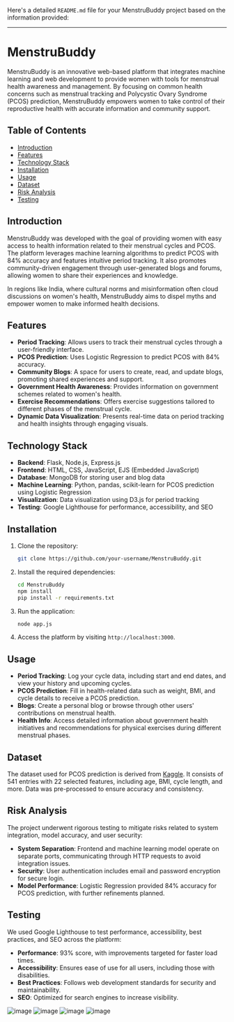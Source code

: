 Here's a detailed `README.md` file for your MenstruBuddy project based on the information provided:

---

# MenstruBuddy

MenstruBuddy is an innovative web-based platform that integrates machine learning and web development to provide women with tools for menstrual health awareness and management. By focusing on common health concerns such as menstrual tracking and Polycystic Ovary Syndrome (PCOS) prediction, MenstruBuddy empowers women to take control of their reproductive health with accurate information and community support.

## Table of Contents
- [Introduction](#introduction)
- [Features](#features)
- [Technology Stack](#technology-stack)
- [Installation](#installation)
- [Usage](#usage)
- [Dataset](#dataset)
- [Risk Analysis](#risk-analysis)
- [Testing](#testing)


## Introduction

MenstruBuddy was developed with the goal of providing women with easy access to health information related to their menstrual cycles and PCOS. The platform leverages machine learning algorithms to predict PCOS with 84% accuracy and features intuitive period tracking. It also promotes community-driven engagement through user-generated blogs and forums, allowing women to share their experiences and knowledge.

In regions like India, where cultural norms and misinformation often cloud discussions on women's health, MenstruBuddy aims to dispel myths and empower women to make informed health decisions.

## Features

- **Period Tracking**: Allows users to track their menstrual cycles through a user-friendly interface.
- **PCOS Prediction**: Uses Logistic Regression to predict PCOS with 84% accuracy.
- **Community Blogs**: A space for users to create, read, and update blogs, promoting shared experiences and support.
- **Government Health Awareness**: Provides information on government schemes related to women's health.
- **Exercise Recommendations**: Offers exercise suggestions tailored to different phases of the menstrual cycle.
- **Dynamic Data Visualization**: Presents real-time data on period tracking and health insights through engaging visuals.

## Technology Stack

- **Backend**: Flask, Node.js, Express.js
- **Frontend**: HTML, CSS, JavaScript, EJS (Embedded JavaScript)
- **Database**: MongoDB for storing user and blog data
- **Machine Learning**: Python, pandas, scikit-learn for PCOS prediction using Logistic Regression
- **Visualization**: Data visualization using D3.js for period tracking
- **Testing**: Google Lighthouse for performance, accessibility, and SEO

## Installation

1. Clone the repository:
   ```bash
   git clone https://github.com/your-username/MenstruBuddy.git
   ```

2. Install the required dependencies:
   ```bash
   cd MenstruBuddy
   npm install
   pip install -r requirements.txt
   ```

3. Run the application:
   ```bash
   node app.js
   ```

4. Access the platform by visiting `http://localhost:3000`.

## Usage

- **Period Tracking**: Log your cycle data, including start and end dates, and view your history and upcoming cycles.
- **PCOS Prediction**: Fill in health-related data such as weight, BMI, and cycle details to receive a PCOS prediction.
- **Blogs**: Create a personal blog or browse through other users' contributions on menstrual health.
- **Health Info**: Access detailed information about government health initiatives and recommendations for physical exercises during different menstrual phases.

## Dataset

The dataset used for PCOS prediction is derived from [Kaggle](https://www.kaggle.com/code/karnikakapoor/pcos-diagnosis/notebook). It consists of 541 entries with 22 selected features, including age, BMI, cycle length, and more. Data was pre-processed to ensure accuracy and consistency.

## Risk Analysis

The project underwent rigorous testing to mitigate risks related to system integration, model accuracy, and user security:
- **System Separation**: Frontend and machine learning model operate on separate ports, communicating through HTTP requests to avoid integration issues.
- **Security**: User authentication includes email and password encryption for secure login.
- **Model Performance**: Logistic Regression provided 84% accuracy for PCOS prediction, with further refinements planned.

## Testing

We used Google Lighthouse to test performance, accessibility, best practices, and SEO across the platform:
- **Performance**: 93% score, with improvements targeted for faster load times.
- **Accessibility**: Ensures ease of use for all users, including those with disabilities.
- **Best Practices**: Follows web development standards for security and maintainability.
- **SEO**: Optimized for search engines to increase visibility.

![image](https://github.com/user-attachments/assets/56059b81-1563-4a63-a342-cac44bbba89f)
![image](https://github.com/user-attachments/assets/3862f45c-a753-4de6-9cee-d0481f8851ac)
![image](https://github.com/user-attachments/assets/3f437c2f-6616-47a1-8e0a-640dda2c9aa3)
![image](https://github.com/user-attachments/assets/2f40ca2a-0baf-4f51-a041-49b3f4bf2d19)



